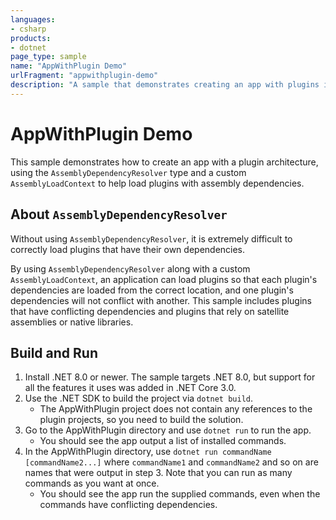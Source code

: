 ```yaml
---
languages:
- csharp
products:
- dotnet
page_type: sample
name: "AppWithPlugin Demo"
urlFragment: "appwithplugin-demo"
description: "A sample that demonstrates creating an app with plugins in .NET"
---
```


# AppWithPlugin Demo

This sample demonstrates how to create an app with a plugin architecture, using the `AssemblyDependencyResolver` type and a custom `AssemblyLoadContext` to help load plugins with assembly dependencies.

## About `AssemblyDependencyResolver`

Without using `AssemblyDependencyResolver`, it is extremely difficult to correctly load plugins that have their own dependencies.

By using `AssemblyDependencyResolver` along with a custom `AssemblyLoadContext`, an application can load plugins so that each plugin's dependencies are loaded from the correct location, and one plugin's dependencies will not conflict with another. This sample includes plugins that have conflicting dependencies and plugins that rely on satellite assemblies or native libraries.

## Build and Run

1. Install .NET 8.0 or newer. The sample targets .NET 8.0, but support for all the features it uses was added in .NET Core 3.0.
2. Use the .NET SDK to build the project via `dotnet build`.
   - The AppWithPlugin project does not contain any references to the plugin projects, so you need to build the solution.
3. Go to the AppWithPlugin directory and use `dotnet run` to run the app.
    - You should see the app output a list of installed commands.
4. In the AppWithPlugin directory, use `dotnet run commandName [commandName2...]` where `commandName1` and `commandName2` and so on are names that were output in step 3. Note that you can run as many commands as you want at once.
   - You should see the app run the supplied commands, even when the commands have conflicting dependencies.

